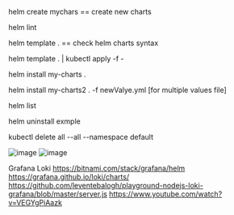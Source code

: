 helm create mychars == create new charts

helm lint

helm template .   == check helm charts syntax 

helm template . | kubectl apply -f -

helm install my-charts .

helm install my-charts2 . -f newValye.yml [for multiple values file]

helm list

helm uninstall exmple

kubectl delete all --all --namespace default

![image](https://github.com/iamsohel/necessary-resources/assets/9135426/54ef7610-b111-4bf0-ab9f-ac0581712895)
![image](https://github.com/iamsohel/necessary-resources/assets/9135426/6ddd3460-f915-4e8c-a61b-d0a54d5f7596)

Grafana Loki
https://bitnami.com/stack/grafana/helm
https://grafana.github.io/loki/charts/
https://github.com/leventebalogh/playground-nodejs-loki-grafana/blob/master/server.js
https://www.youtube.com/watch?v=VEGYgPiAazk

